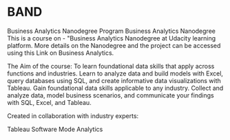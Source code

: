 # BAND
Business Analytics Nanodegree Program
Business Analytics Nanodegree
This is a course on - "Business Analytics Nanodegree at Udacity learning platform. More details on the Nanodegree and the project can be accessed using this Link on Business Analytics.

The Aim of the course:
To learn foundational data skills that apply across functions and industries. Learn to analyze data and build models with Excel, query databases using SQL, and create informative data visualizations with Tableau. Gain foundational data skills applicable to any industry. Collect and analyze data, model business scenarios, and communicate your findings with SQL, Excel, and Tableau.

Created in collaboration with industry experts:

Tableau Software
Mode Analytics
